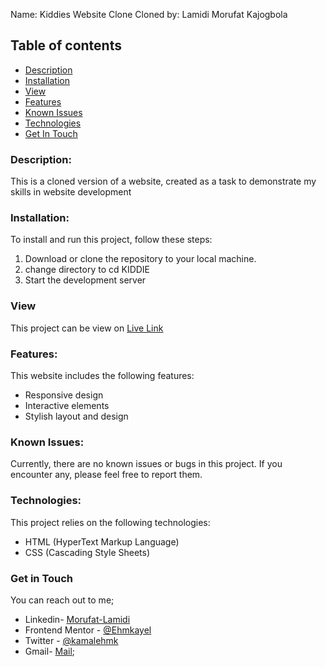 Name: Kiddies Website Clone
Cloned by: Lamidi Morufat Kajogbola

## Table of contents
- [Description](#description)
- [Installation](#installation)
- [View](#view)
- [Features](#features)
- [Known Issues](#known-issues)
- [Technologies](#technologies)
- [Get In Touch](#get-in-touch)

### Description:
This is a cloned version of a website, created as a task to demonstrate my skills in website development 

### Installation:
To install and run this project, follow these steps:

1. Download or clone the repository to your local machine.
2. change directory to cd KIDDIE
3. Start the development server 

### View
This project can be view on [Live Link](https://playful-puffpuff-655ba0.netlify.app/)

### Features:
This website includes the following features:

- Responsive design
- Interactive elements
- Stylish layout and design

### Known Issues:
Currently, there are no known issues or bugs in this project. If you encounter any, please feel free to report them.

### Technologies:
This project relies on the following technologies:

- HTML (HyperText Markup Language)
- CSS (Cascading Style Sheets)

### Get in Touch

You can reach out to me;
 - Linkedin- [Morufat-Lamidi](https://linkedin.com/in/morufat-lamidi)
 - Frontend Mentor - [@Ehmkayel](https://www.frontendmentor.io/profile/Ehmkayel)
 - Twitter - [@kamalehmk](https://www.twitter.com/kamalehmk)
 - Gmail- [Mail](mailto:lamidimorufat0@gmail.com);



